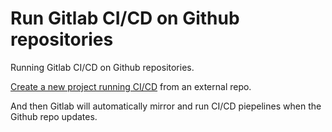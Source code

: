 # Run Gitlab CI/CD on Github repositories


Running Gitlab CI/CD on Github repositories.

<!--more-->

<!-- markdown-link-check-disable-next-line -->
[Create a new project running CI/CD](https://gitlab.com/projects/new#cicd_for_external_repo) from an external repo.

And then Gitlab will automatically mirror and run CI/CD piepelines when the Github repo updates.

